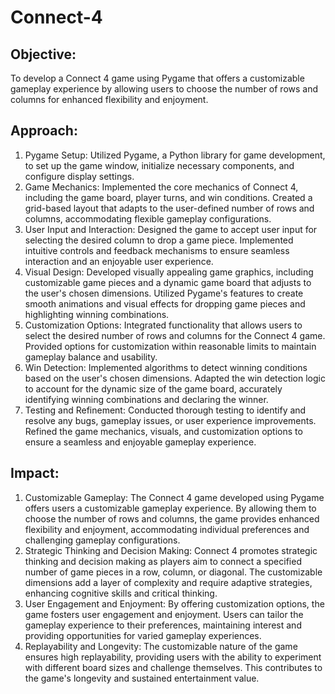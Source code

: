 # Connect-4

## Objective:
To develop a Connect 4 game using Pygame that offers a customizable gameplay experience by allowing users to choose the number of rows and columns for enhanced flexibility and enjoyment.

## Approach:
1. Pygame Setup: Utilized Pygame, a Python library for game development, to set up the game window, initialize necessary components, and configure display settings.
2. Game Mechanics: Implemented the core mechanics of Connect 4, including the game board, player turns, and win conditions. Created a grid-based layout that adapts to the user-defined number of rows and columns, accommodating flexible gameplay configurations.
3. User Input and Interaction: Designed the game to accept user input for selecting the desired column to drop a game piece. Implemented intuitive controls and feedback mechanisms to ensure seamless interaction and an enjoyable user experience.
4. Visual Design: Developed visually appealing game graphics, including customizable game pieces and a dynamic game board that adjusts to the user's chosen dimensions. Utilized Pygame's features to create smooth animations and visual effects for dropping game pieces and highlighting winning combinations.
5. Customization Options: Integrated functionality that allows users to select the desired number of rows and columns for the Connect 4 game. Provided options for customization within reasonable limits to maintain gameplay balance and usability.
6. Win Detection: Implemented algorithms to detect winning conditions based on the user's chosen dimensions. Adapted the win detection logic to account for the dynamic size of the game board, accurately identifying winning combinations and declaring the winner.
7. Testing and Refinement: Conducted thorough testing to identify and resolve any bugs, gameplay issues, or user experience improvements. Refined the game mechanics, visuals, and customization options to ensure a seamless and enjoyable gameplay experience.

## Impact:
1. Customizable Gameplay: The Connect 4 game developed using Pygame offers users a customizable gameplay experience. By allowing them to choose the number of rows and columns, the game provides enhanced flexibility and enjoyment, accommodating individual preferences and challenging gameplay configurations.
2. Strategic Thinking and Decision Making: Connect 4 promotes strategic thinking and decision making as players aim to connect a specified number of game pieces in a row, column, or diagonal. The customizable dimensions add a layer of complexity and require adaptive strategies, enhancing cognitive skills and critical thinking.
3. User Engagement and Enjoyment: By offering customization options, the game fosters user engagement and enjoyment. Users can tailor the gameplay experience to their preferences, maintaining interest and providing opportunities for varied gameplay experiences.
4. Replayability and Longevity: The customizable nature of the game ensures high replayability, providing users with the ability to experiment with different board sizes and challenge themselves. This contributes to the game's longevity and sustained entertainment value.
